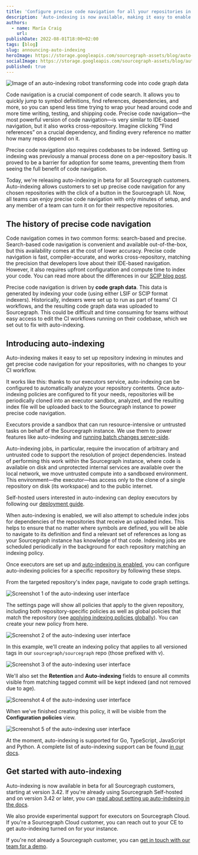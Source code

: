 ```yaml
---
title: 'Configure precise code navigation for all your repositories in minutes with auto-indexing'
description: 'Auto-indexing is now available, making it easy to enable precise code navigation for all of your repositories in minutes.'
authors:
  - name: María Craig
    url: 
publishDate: 2022-08-01T18:00+02:00
tags: [blog]
slug: announcing-auto-indexing
heroImage: https://storage.googleapis.com/sourcegraph-assets/blog/auto-indexing/auto-indexing-hero.png
socialImage: https://storage.googleapis.com/sourcegraph-assets/blog/auto-indexing/auto-indexing-hero.png
published: true
---
```


![Image of an auto-indexing robot transforming code into code graph data](https://storage.googleapis.com/sourcegraph-assets/blog/auto-indexing/auto-indexing-hero.png)

Code navigation is a crucial component of code search. It allows you to quickly jump to symbol definitions, find references, dependencies, and more, so you can spend less time trying to wrap your head around code and more time writing, testing, and shipping code. Precise code navigation—the most powerful version of code navigation—is very similar to IDE-based navigation, but it also works cross-repository. Imagine clicking “Find references” on a crucial dependency, and finding every reference no matter how many repos depend on it.

Precise code navigation also requires codebases to be indexed. Setting up indexing was previously a manual process done on a per-repository basis. It proved to be a barrier for adoption for some teams, preventing them from seeing the full benefit of code navigation.

Today, we're releasing auto-indexing in beta for all Sourcegraph customers. Auto-indexing allows customers to set up precise code navigation for any chosen repositories with the click of a button in the Sourcegraph UI. Now, all teams can enjoy precise code navigation with only minutes of setup, and any member of a team can turn it on for their respective repositories.

## The history of precise code navigation 

Code navigation comes in two common forms: search-based and precise. Search-based code navigation is convenient and available out-of-the-box, but this availability comes at the cost of lower accuracy. Precise code navigation is fast, compiler-accurate, and works cross-repository, matching the precision that developers love about their IDE-based navigation. However, it also requires upfront configuration and compute time to index your code. You can read more about the differences in our [SCIP blog post](https://about.sourcegraph.com/blog/announcing-scip).

Precise code navigation is driven by **code graph data**. This data is generated by indexing your code (using either LSIF or SCIP format indexers). Historically, indexers were set up to run as part of teams' CI workflows, and the resulting code graph data was uploaded to Sourcegraph. This could be difficult and time consuming for teams without easy access to edit the CI workflows running on their codebase, which we set out to fix with auto-indexing.

## Introducing auto-indexing

Auto-indexing makes it easy to set up repository indexing in minutes and get precise code navigation for your repositories, with no changes to your CI workflow.

It works like this: thanks to our executors service, auto-indexing can be configured to automatically analyze your repository contents. Once auto-indexing policies are configured to fit your needs, repositories will be periodically cloned into an executor sandbox, analyzed, and the resulting index file will be uploaded back to the Sourcegraph instance to power precise code navigation.

Executors provide a sandbox that can run resource-intensive or untrusted tasks on behalf of the Sourcegraph instance. We use them to power features like auto-indexing and [running batch changes server-side](https://docs.sourcegraph.com/batch_changes/explanations/server_side). 

Auto-indexing jobs, in particular, require the invocation of arbitrary and untrusted code to support the resolution of project dependencies. Instead of performing this work within the Sourcegraph instance, where code is available on disk and unprotected internal services are available over the local network, we move untrusted compute into a sandboxed environment. This environment—the executor—has access only to the clone of a single repository on disk (its workspace) and to the public internet. 

Self-hosted users interested in auto-indexing can deploy executors by following our [deployment guide](https://docs.sourcegraph.com/admin/deploy_executors).

When auto-indexing is enabled, we will also attempt to schedule index jobs for dependencies of the repositories that receive an uploaded index. This helps to ensure that no matter where symbols are defined, you will be able to navigate to its definition and find a relevant set of references as long as your Sourcegraph instance has knowledge of that code. Indexing jobs are scheduled periodically in the background for each repository matching an indexing policy.

Once executors are set up and [auto-indexing is enabled](https://docs.sourcegraph.com/code_intelligence/how-to/enable_auto_indexing), you can configure auto-indexing policies for a specific repository by following these steps.

From the targeted repository's index page, navigate to code graph settings.

![Screenshot 1 of the auto-indexing user interface](https://storage.googleapis.com/sourcegraph-assets/blog/auto-indexing/repo-page-1.png)

The settings page will show all policies that apply to the given repository, including both repository-specific policies as well as global policies that match the repository (see [applying indexing policies globally](https://docs.sourcegraph.com/code_intelligence/how-to/configure_auto_indexing#applying-indexing-policies-globally)). You can create your new policy from here.

![Screenshot 2 of the auto-indexing user interface](https://storage.googleapis.com/sourcegraph-assets/blog/auto-indexing/policies-page-2.png)

In this example, we'll create an indexing policy that applies to all versioned tags in our `sourcegraph/sourcegraph` repo (those prefixed with v).

![Screenshot 3 of the auto-indexing user interface](https://storage.googleapis.com/sourcegraph-assets/blog/auto-indexing/create-config-3.png)

We'll also set the **Retention** and **Auto-indexing** fields to ensure all commits visible from matching tagged commit will be kept indexed (and not removed due to age).

![Screenshot 4 of the auto-indexing user interface](https://storage.googleapis.com/sourcegraph-assets/blog/auto-indexing/save-config-4.png)

When we've finished creating this policy, it will be visible from the **Configuration policies** view.

![Screenshot 5 of the auto-indexing user interface](https://storage.googleapis.com/sourcegraph-assets/blog/auto-indexing/final-page-5.png)

At the moment, auto-indexing is supported for Go, TypeScript, JavaScript and Python. A complete list of auto-indexing support can be found [in our docs](https://docs.sourcegraph.com/code_intelligence/explanations/auto_indexing).

## Get started with auto-indexing

Auto-indexing is now available in beta for all Sourcegraph customers, starting at version 3.42. If you're already using Sourcegraph Self-hosted and on version 3.42 or later, you can [read about setting up auto-indexing in the docs](https://docs.sourcegraph.com/code_intelligence/explanations/auto_indexing). 

We also provide experimental support for executors on Sourcegraph Cloud. If you're a Sourcegraph Cloud customer, you can reach out to your CE to get auto-indexing turned on for your instance.

If you're not already a Sourcegraph customer, you can [get in touch with our team for a demo](https://about.sourcegraph.com/demo).
